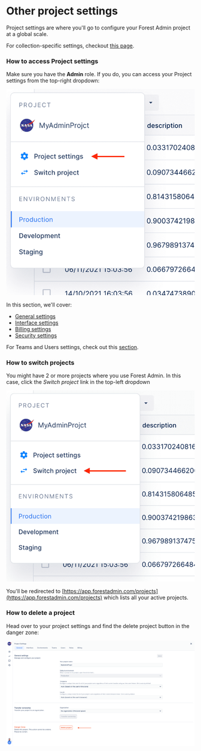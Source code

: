 # Other project settings

Project settings are where you'll go to configure your Forest Admin project at a global scale.

For collection-specific settings, checkout [this page](../../collections/manage-your-collection-settings.md).

### How to access Project settings

Make sure you have the **Admin** role. If you do, you can access your Project settings from the top-right dropdown:

![](<../../.gitbook/assets/2022-01-27_13.04.56.png>)

In this section, we'll cover:

* [General settings](general-tab.md)
* [Interface settings](interface-tab.md)
* [Billing settings](billing-tab.md)
* [Security settings](security-tab/)

For Teams and Users settings, check out this [section](../teams-and-users/).

### How to switch projects

You might have 2 or more projects where you use Forest Admin. In this case, click the _Switch project_ link in the top-left dropdown

![](<../../.gitbook/assets/2022-01-27_12.50.01.png>)

You'll be redirected to [https://app.forestadmin.com/projects](https://app.forestadmin.com/projects) which lists all your active projects.

### How to delete a project

Head over to your project settings and find the delete project button in the danger zone:

![](<../../.gitbook/assets/2022-01-27_12.54.36.png>)
